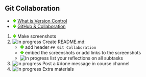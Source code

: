 ## Git Collaboration
* ![ok](../img/done.png) [What is Version Control](https://classroom.udacity.com/courses/ud123/)
* ![ok](../img/done.png) [GitHub & Collaboration](https://classroom.udacity.com/courses/ud456)

1. ![ok](../img/done.png) Make screenshots
2. ![in progress](..img/progress.png) Create README.md:
   * ![ok](../img/done.png) add header `## Git Collaboration`
   * ![ok](../img/done.png) embed the screenshots or add links to the screenshots
   * ![in progress](..img/progress.png) list your reflections on all subtasks
3. ![in progress](..img/progress.png) Post a #done message in course channel
4. ![in progress](..img/progress.png) Extra materials
